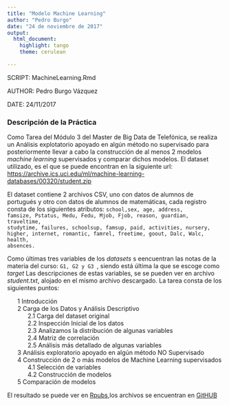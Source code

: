 ```yaml
---
title: "Modelo Machine Learning"
author: "Pedro Burgo"
date: "24 de noviembre de 2017"
output:
  html_document:
    highlight: tango
    theme: cerulean

---
```


SCRIPT: MachineLearning.Rmd

AUTHOR: Pedro Burgo Vázquez

DATE: 24/11/2017

<style type="text/css">
OL { counter-reset: item }
LI { display: block }
LI:before { content: counters(item, ".") " "; counter-increment: item }
</style>
### Descripción de la Práctica

Como Tarea del Módulo 3 del Master de Big Data de Telefónica, se realiza un Análisis explotatorio apoyado en algún método no supervisado para posteriormente llevar a cabo la construcción de al menos 2 modelos *machine learning* supervisados y comparar dichos modelos.
El dataset utilizado, es el que se puede encontran en la siguiente url:
https://archive.ics.uci.edu/ml/machine-learning-databases/00320/student.zip

El dataset contiene 2 archivos CSV, uno con datos de alumnos de portugués y otro con datos de alumnos de matemáticas, cada registro consta de los siguientes  atributos: <code>school,sex, age, address, famsize, Pstatus, Medu, Fedu, Mjob, Fjob, reason, guardian, traveltime, studytime, failures, schoolsup, famsup, paid, activities, nursery, higher, internet, romantic, famrel, freetime, goout, Dalc, Walc, health, absences. </code>

Como últimas tres variables de los *datasets* s eencuentran las notas de la materia del curso: <code>G1, G2 y G3 </code>, siendo está última la que se escoge como *target*
Las descripciones de estas variables, se  se pueden ver en archivo *student.txt*, alojado en el mismo archivo descargado.
La tarea consta de los siguientes puntos:

<ol type="1">
<li> Introducción </li>
<li> Carga de los Datos y Análisis Descriptivo
<ol type="1">
<li> Carga del dataset original</li>
<li> Inspección Inicial de los datos</li>
<li> Analizamos la distribución de algunas variables</li>
<li> Matriz de correlación</li>
<li> Análisis más detallado de algunas variables</li>
</ol>
</li>
<li>Análisis exploratorio apoyado en algún método NO Supervisado</li>
<li> Construcción de 2 o más modelos de Machine Learning supervisados
<ol type="1">
<li> Selección de variables</li>
<li> Construcción de modelos</li>
</ol>
</li>
<li> Comparación de modelos</li>
</ol>

El resultado se puede ver en [Rpubs](http://rpubs.com/pburgov/M3_Tarea),los archivos se encuentran en [GitHUB](https://github.com/pburgov/M3_Tarea)